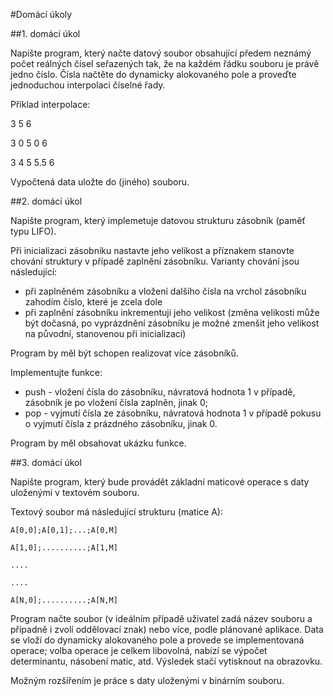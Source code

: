 #Domácí úkoly

##1. domácí úkol

Napište program, který načte datový soubor obsahující předem neznámý počet reálných čísel seřazených tak, že na každém řádku souboru je právě jedno číslo. Čísla načtěte do dynamicky alokovaného pole a proveďte jednoduchou interpolaci číselné řady.

Příklad interpolace:

3 5 6

3 0 5 0 6

3 4 5 5.5 6

Vypočtená data uložte do (jiného) souboru.

##2. domácí úkol

Napište program, který implemetuje datovou strukturu zásobník (paměť typu LIFO).

Při inicializaci zásobniku nastavte jeho velikost a příznakem stanovte chování struktury v případě zaplnění zásobníku. Varianty chování jsou následující:

* při zaplněném zásobníku a vložení dalšího čísla na vrchol zásobníku zahodím číslo, které je zcela dole
* při zaplnění zásobníku inkrementuji jeho velikost (změna velikosti může být dočasná, po vyprázdnění zásobníku je možné zmenšit jeho velikost na původní, stanovenou při inicializaci)

Program by měl být schopen realizovat více zásobníků.

Implementujte funkce:
* push - vložení čísla do zásobníku, návratová hodnota 1 v případě, zásobník je po vložení čísla zaplněn, jinak 0;
* pop - vyjmutí čísla ze zásobníku, návratová hodnota 1 v případě pokusu o vyjmutí čísla z prázdného zásobníku, jinak 0.

Program by měl obsahovat ukázku funkce.


##3. domácí úkol

Napište program, který bude provádět základní maticové operace s daty uloženými v textovém souboru.

Textový soubor má následující strukturu (matice A):
```
A[0,0];A[0,1];...;A[0,M]

A[1,0];..........;A[1,M]

....

....

A[N,0];..........;A[N,M]
```
Program načte soubor (v ideálním případě uživatel zadá název souboru a případně i zvolí oddělovací znak) nebo více, podle plánované aplikace. Data se vloží do dynamicky alokovaného pole a provede se implementovaná operace; volba operace je celkem libovolná, nabízí se výpočet determinantu, násobení matic, atd. Výsledek stačí vytisknout na obrazovku.

Možným rozšířením je práce s daty uloženými v binárním souboru.
